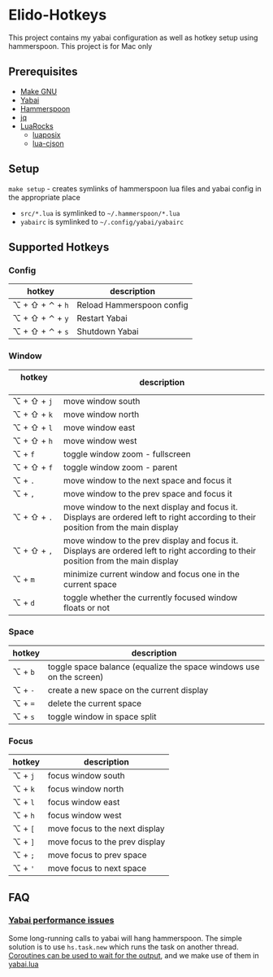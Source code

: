 # Elido-Hotkeys

This project contains my yabai configuration as well as hotkey setup using hammerspoon. This project is for Mac only

## Prerequisites

- [Make GNU](https://formulae.brew.sh/formula/make)
- [Yabai](https://github.com/koekeishiya/yabai)
- [Hammerspoon](https://github.com/Hammerspoon/hammerspoon)
- [jq](https://formulae.brew.sh/formula/jq)
- [LuaRocks](https://github.com/luarocks/luarocks/wiki/Installation-instructions-for-macOS)
    - [luaposix](https://github.com/luaposix/luaposix/)
    - [lua-cjson](https://kyne.com.au/~mark/software/lua-cjson-manual.html)

## Setup

`make setup` - creates symlinks of hammerspoon lua files and yabai config in the appropriate place
- `src/*.lua` is symlinked to `~/.hammerspoon/*.lua`
- `yabairc` is symlinked to `~/.config/yabai/yabairc`


## Supported Hotkeys

### Config
| hotkey          | description               |
|-----------------|---------------------------|
| ⌥ + ⇧ + ⌃ + `h` | Reload Hammerspoon config |
| ⌥ + ⇧ + ⌃ + `y` | Restart Yabai             |
| ⌥ + ⇧ + ⌃ + `s` | Shutdown Yabai            |

### Window
| hotkey &nbsp;&nbsp;&nbsp;&nbsp;&nbsp;&nbsp;&nbsp;&nbsp;&nbsp;&nbsp;&nbsp;&nbsp;&nbsp;&nbsp;&nbsp; | description                                                                                                                        |
|---------------------------------------------------------------------------------------------------|------------------------------------------------------------------------------------------------------------------------------------|
| ⌥ + ⇧ + `j`                                                                                       | move window south                                                                                                                  |
| ⌥ + ⇧ + `k`                                                                                       | move window north                                                                                                                  |
| ⌥ + ⇧ + `l`                                                                                       | move window east                                                                                                                   |
| ⌥ + ⇧ + `h`                                                                                       | move window west                                                                                                                   |
| ⌥ + `f`                                                                                           | toggle window zoom - fullscreen                                                                                                    |
| ⌥ + ⇧ + `f`                                                                                       | toggle window zoom - parent                                                                                                        |
| ⌥ + `.`                                                                                           | move window to the next space and focus it                                                                                         |
| ⌥ + `,`                                                                                           | move window to the prev space and focus it                                                                                         |
| ⌥ + ⇧ + `.`                                                                                       | move window to the next display and focus it. Displays are ordered left to right according to their position from the main display |
| ⌥ + ⇧ + `,`                                                                                       | move window to the prev display and focus it. Displays are ordered left to right according to their position from the main display |
| ⌥ + `m`                                                                                           | minimize current window and focus one in the current space                                                                         |
| ⌥ + `d`                                                                                           | toggle whether the currently focused window floats or not                                                                          |

### Space
| hotkey          | description                                                         |
|-----------------|---------------------------------------------------------------------|
| ⌥ + `b`         | toggle space balance (equalize the space windows use on the screen) |
| ⌥ + `-`         | create a new space on the current display                           |
| ⌥ + `=`         | delete the current space                                            |
| ⌥ + `s`         | toggle window in space split                                        |

### Focus

| hotkey          | description                    |
|-----------------|--------------------------------|
| ⌥ + `j`         | focus window south             |
| ⌥ + `k`         | focus window north             |
| ⌥ + `l`         | focus window east              |
| ⌥ + `h`         | focus window west              |
| ⌥ + `[`         | move focus to the next display |
| ⌥ + `]`         | move focus to the prev display |
| ⌥ + `;`         | move focus to prev space       |
| ⌥ + `'`         | move focus to next space       |

## FAQ

### [Yabai performance issues](https://github.com/koekeishiya/yabai/issues/502#issuecomment-633353477)

Some long-running calls to yabai will hang hammerspoon. The simple solution is to use `hs.task.new` which runs the task on another thread. [Coroutines can be used to wait for the output](https://github.com/koekeishiya/yabai/issues/502#issuecomment-633378939), and we make use of them in [yabai.lua](src/yabai.lua)